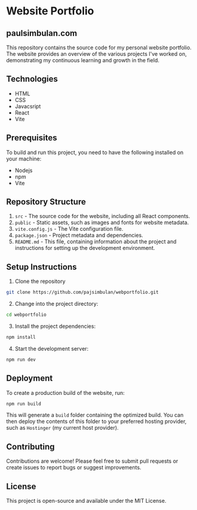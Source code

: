 # Website Portfolio
## paulsimbulan.com

This repository contains the source code for my personal website portfolio.  The website provides an overview of the various projects I've worked on, demonstrating my continuous learning and growth in the field.

## Technologies
 - HTML
 - CSS
 - Javacsript 
 - React
 - Vite

 ## Prerequisites

 To build and run this project, you need to have the following installed on your machine:
  - Nodejs
  - npm
  - Vite

## Repository Structure
1. `src` - The source code for the website, including all React components.
2. `public` - Static assets, such as images and fonts for website metadata.
3. `vite.config.js` - The Vite configuration file.
4. `package.json` - Project metadata and dependencies.
5. `README.md` - This file, containing information about the project and instructions for setting up the development environment.

## Setup Instructions
1. Clone the repository 
```sh
git clone https://github.com/pajsimbulan/webportfolio.git
```

2. Change into the project directory:
```sh
cd webportfolio
```

3. Install the project dependencies:
```sh
npm install
```

4. Start the development server:
```sh
npm run dev
```

## Deployment
To create a production build of the website, run:
```sh
npm run build
```

This will generate a `build` folder containing the optimized build. You can then deploy the contents of this folder to your preferred hosting provider, such as `Hostinger` (my current host provider).

## Contributing
Contributions are welcome! Please feel free to submit pull requests or create issues to report bugs or suggest improvements.

## License
This project is open-source and available under the MIT License.